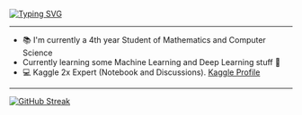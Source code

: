 [![Typing SVG](https://readme-typing-svg.herokuapp.com?width=500&lines=Welcome+to+my+Github+Profile;I+am+Francisco+Javier+Gallego;Bachelors+student+of+Mathematics+and+CS)](https://git.io/typing-svg)

------

- :books: I'm currently a 4th year Student of Mathematics and Computer Science 
- Currently learning some Machine Learning and Deep Learning stuff :seedling:
- :computer: Kaggle 2x Expert (Notebook and Discussions). [Kaggle Profile](https://www.kaggle.com/javigallego)

------

[![GitHub Streak](https://github-readme-streak-stats.herokuapp.com/?user=javigallego4)](https://git.io/streak-stats)